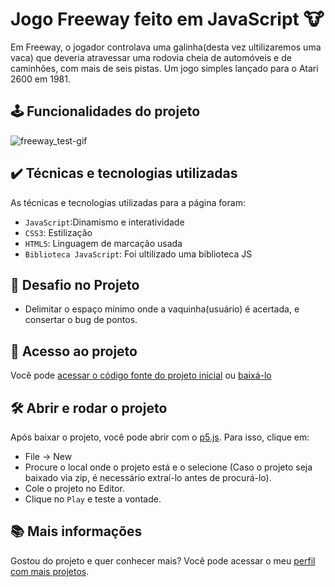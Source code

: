 # Jogo Freeway feito em JavaScript 🐮
Em Freeway, o jogador controlava uma galinha(desta vez ultilizaremos uma vaca) que deveria atravessar uma rodovia cheia de automóveis e de caminhões, com mais de seis pistas. Um jogo simples lançado para o Atari 2600 em 1981.

## 🕹️ Funcionalidades do projeto
![freeway_test-gif](https://github.com/MykeStan/freeway_game-JS/assets/127412518/a020f7bf-facc-44fc-87fd-5474cda80b71)
## ✔️ Técnicas e tecnologias utilizadas

As técnicas e tecnologias utilizadas para a página foram:

- `JavaScript`:Dinamismo e interatividade
- `CSS3`: Estilização
- `HTML5`: Linguagem de marcação usada
- `Biblioteca JavaScript`: Foi ultilizado uma biblioteca JS

## 🎯 Desafio no Projeto
- Delimitar o espaço mínimo onde a vaquinha(usuário) é acertada, e consertar o bug de pontos.

## 📁 Acesso ao projeto

Você pode [acessar o código fonte do projeto inicial](https://github.com/MykeStan/freeway_game-JS) ou [baixá-lo](https://codeload.github.com/MykeStan/freeway_game-JS/zip/refs/heads/main)
## 🛠️ Abrir e rodar o projeto

Após baixar o projeto, você pode abrir com o [p5.js](https://editor.p5js.org). Para isso, clique em:

- File -> New
- Procure o local onde o projeto está e o selecione (Caso o projeto seja baixado via zip, é necessário extraí-lo antes de procurá-lo).
- Cole o projeto no Editor.
- Clique no `Play` e teste a vontade.

## 📚 Mais informações

Gostou do projeto e quer conhecer mais? Você pode acessar o meu [perfil com mais projetos](https://github.com/MykeStan).
